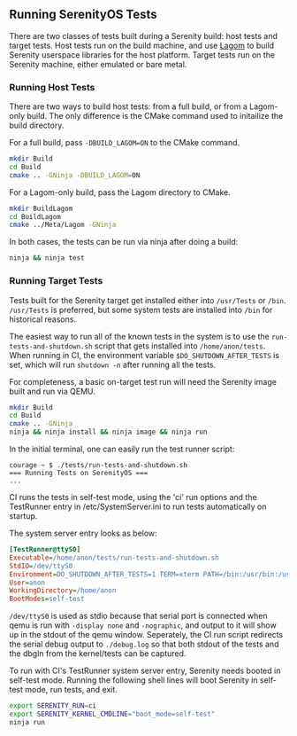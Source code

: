 ## Running SerenityOS Tests

There are two classes of tests built during a Serenity build: host tests and target tests. Host tests run on the build
machine, and use [Lagom](../Meta/Lagom/README.md) to build Serenity userspace libraries for the host platform. Target
tests run on the Serenity machine, either emulated or bare metal.

### Running Host Tests

There are two ways to build host tests: from a full build, or from a Lagom-only build. The only difference is the CMake
command used to initailize the build directory.

For a full build, pass `-DBUILD_LAGOM=ON` to the CMake command.

```sh
mkdir Build
cd Build
cmake .. -GNinja -DBUILD_LAGOM=ON
```

For a Lagom-only build, pass the Lagom directory to CMake.

```sh
mkdir BuildLagom
cd BuildLagom
cmake ../Meta/Lagom -GNinja
```

In both cases, the tests can be run via ninja after doing a build:

```sh
ninja && ninja test
```

### Running Target Tests

Tests built for the Serenity target get installed either into `/usr/Tests` or `/bin`. `/usr/Tests` is preferred, but
some system tests are installed into `/bin` for historical reasons.

The easiest way to run all of the known tests in the system is to use the `run-tests-and-shutdown.sh` script that gets
installed into `/home/anon/tests`. When running in CI, the environment variable `$DO_SHUTDOWN_AFTER_TESTS` is set, which
will run `shutdown -n` after running all the tests.

For completeness, a basic on-target test run will need the Serenity image built and run via QEMU.

```sh
mkdir Build
cd Build
cmake .. -GNinja
ninja && ninja install && ninja image && ninja run
```

In the initial terminal, one can easily run the test runner script:

```
courage ~ $ ./tests/run-tests-and-shutdown.sh
=== Running Tests on SerenityOS ===
...
```

CI runs the tests in self-test mode, using the 'ci' run options and the TestRunner entry in /etc/SystemServer.ini to run
tests automatically on startup.

The system server entry looks as below:

```ini
[TestRunner@ttyS0]
Executable=/home/anon/tests/run-tests-and-shutdown.sh
StdIO=/dev/ttyS0
Environment=DO_SHUTDOWN_AFTER_TESTS=1 TERM=xterm PATH=/bin:/usr/bin:/usr/local/bin
User=anon
WorkingDirectory=/home/anon
BootModes=self-test
```

`/dev/ttyS0` is used as stdio because that serial port is connected when qemu is run with `-display none` and
`-nographic`, and output to it will show up in the stdout of the qemu window. Seperately, the CI run script redirects
the serial debug output to `./debug.log` so that both stdout of the tests and the dbgln from the kernel/tests can be
captured.

To run with CI's TestRunner system server entry, Serenity needs booted in self-test mode. Running the following shell
lines will boot Serenity in self-test mode, run tests, and exit.

```sh
export SERENITY_RUN=ci
export SERENITY_KERNEL_CMDLINE="boot_mode=self-test"
ninja run
```
